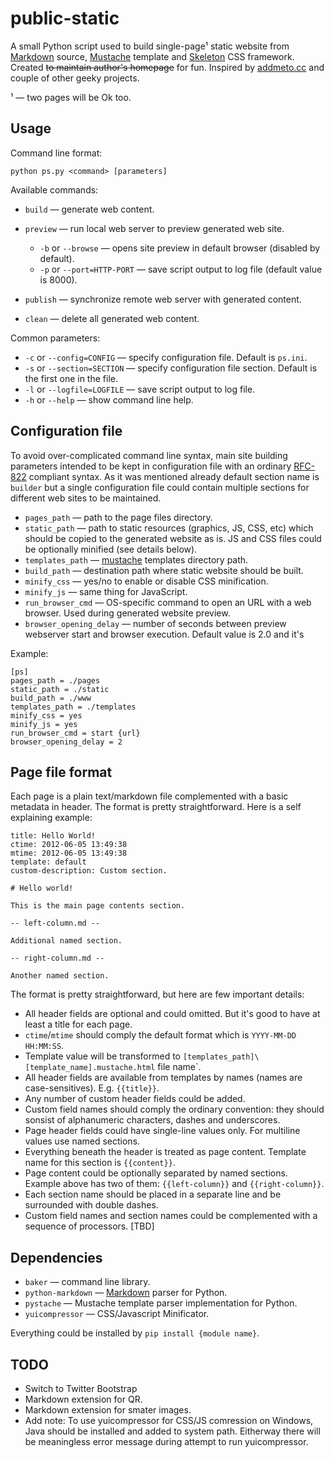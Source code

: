 # public-static

A small Python script used to build single-page¹ static website from [Markdown](http://daringfireball.net/projects/markdown) source, [Mustache](http://mustache.github.com) template and [Skeleton](http://getskeleton.com) CSS framework. Created ~~to maintain author's homepage~~ for fun. Inspired by [addmeto.cc](https://github.com/bobuk/addmeto.cc) and couple of other geeky projects.

¹ — two pages will be Ok too.

## Usage

Command line format:

	python ps.py <command> [parameters]

Available commands:

* `build` — generate web content.
* `preview` — run local web server to preview generated web site.

	* `-b` or `--browse` — opens site preview in default browser (disabled by default).
	* `-p` or `--port=HTTP-PORT` — save script output to log file (default value is 8000).

* `publish` — synchronize remote web server with generated content.
* `clean` — delete all generated web content.

Common parameters:

* `-c` or `--config=CONFIG` — specify configuration file. Default is `ps.ini`.
* `-s` or `--section=SECTION` — specify configuration file section. Default is the first one in the file.
* `-l` or `--logfile=LOGFILE` — save script output to log file.
* `-h` or `--help` — show command line help.

## Configuration file

To avoid over-complicated command line syntax, main site building parameters intended to be kept in configuration file with an ordinary [RFC-822](http://tools.ietf.org/html/rfc822.html) compliant syntax. As it was mentioned already default section name is `builder` but a single 
configuration file could contain multiple sections for different web sites to be maintained.

* `pages_path` — path to the page files directory.
* `static_path` — path to static resources (graphics, JS, CSS, etc) which should be copied to the generated website as is. JS and CSS files could be optionally minified (see details below).
* `templates_path` — [mustache](http://mustache.github.com) templates directory path.
* `build_path` — destination path where static website should be built.
* `minify_css` — yes/no to enable or disable CSS minification.
* `minify_js` — same thing for JavaScript.
* `run_browser_cmd` — OS-specific command to open an URL with a web browser. Used during generated website preview.
* `browser_opening_delay` — number of seconds between preview webserver start and browser execution. Default value is 2.0 and it's
 
Example:

	[ps]
	pages_path = ./pages
	static_path = ./static
	build_path = ./www
	templates_path = ./templates
	minify_css = yes
	minify_js = yes
	run_browser_cmd = start {url}
	browser_opening_delay = 2

## Page file format

Each page is a plain text/markdown file complemented with a basic metadata in header. The format is pretty straightforward. Here is a self explaining example:

	title: Hello World!
	ctime: 2012-06-05 13:49:38
	mtime: 2012-06-05 13:49:38
	template: default
	custom-description: Custom section.

	# Hello world!

	This is the main page contents section.

	-- left-column.md --

	Additional named section.

	-- right-column.md --

	Another named section.

The format is pretty straightforward, but here are few important details:

* All header fields are optional and could omitted. But it's good to have at least a title for each page.
* `ctime`/`mtime` should comply the default format which is `YYYY-MM-DD HH:MM:SS`.
* Template value will be transformed to `[templates_path]\[template_name].mustache.html` file name`.
* All header fields are available from templates by names (names are case-sensitives). E.g. `{{title}}`.
* Any number of custom header fields could be added.
* Custom field names should comply the ordinary convention: they should sonsist of alphanumeric characters, dashes and underscores.
* Page header fields could have single-line values only. For multiline values use named sections.
* Everything beneath the header is treated as page content. Template name for this section is `{{content}}`.
* Page content could be optionally separated by named sections. Example above has two of them: `{{left-column}}` and `{{right-column}}`.
* Each section name should be placed in a separate line and be surrounded with double dashes.
* Custom field names and section names could be complemented with a sequence of processors. [TBD]


## Dependencies

* `baker` — command line library.
* `python-markdown` — [Markdown](http://daringfireball.net/projects/markdown/) parser for Python.
* `pystache` — Mustache template parser implementation for Python.
* `yuicompressor` — CSS/Javascript Minificator.

Everything could be installed by `pip install {module name}`.

## TODO

* Switch to Twitter Bootstrap
* Markdown extension for QR.
* Markdown extension for smater images.
* Add note: To use yuicompressor for CSS/JS comression on Windows, Java should be installed and added to system path. Eitherway there will be meaningless error message during attempt to run yuicompressor.
